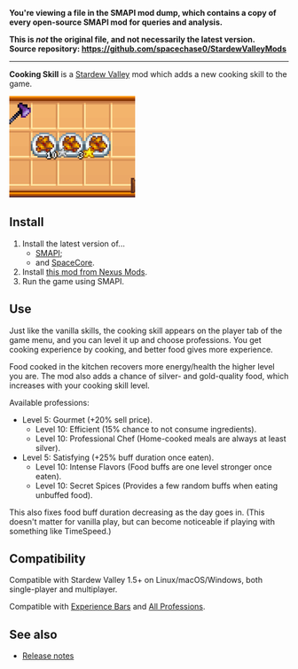 **You're viewing a file in the SMAPI mod dump, which contains a copy of every open-source SMAPI mod
for queries and analysis.**

**This is _not_ the original file, and not necessarily the latest version.**  
**Source repository: https://github.com/spacechase0/StardewValleyMods**

----

**Cooking Skill** is a [Stardew Valley](http://stardewvalley.net/) mod which adds a new cooking
skill to the game.

![](screenshot.png)

## Install
1. Install the latest version of...
   * [SMAPI](https://smapi.io);
   * and [SpaceCore](https://www.nexusmods.com/stardewvalley/mods/1348).
2. Install [this mod from Nexus Mods](http://www.nexusmods.com/stardewvalley/mods/522).
3. Run the game using SMAPI.

## Use
Just like the vanilla skills, the cooking skill appears on the player tab of the game menu, and you
can level it up and choose professions. You get cooking experience by cooking, and better food
gives more experience.

Food cooked in the kitchen recovers more energy/health the higher level you are. The mod also adds
a chance of silver- and gold-quality food, which increases with your cooking skill level.

Available professions:

* Level 5: Gourmet (+20% sell price).
  * Level 10: Efficient (15% chance to not consume ingredients).
  * Level 10: Professional Chef (Home-cooked meals are always at least silver).
* Level 5: Satisfying (+25% buff duration once eaten).
  * Level 10: Intense Flavors (Food buffs are one level stronger once eaten).
  * Level 10: Secret Spices (Provides a few random buffs when eating unbuffed food).

This also fixes food buff duration decreasing as the day goes in. (This doesn't matter for vanilla
play, but can become noticeable if playing with something like TimeSpeed.)

## Compatibility
Compatible with Stardew Valley 1.5+ on Linux/macOS/Windows, both single-player and multiplayer.

Compatible with [Experience Bars](https://www.nexusmods.com/stardewvalley/mods/509) and [All
Professions](https://www.nexusmods.com/stardewvalley/mods/174).

## See also
* [Release notes](release-notes.md)
